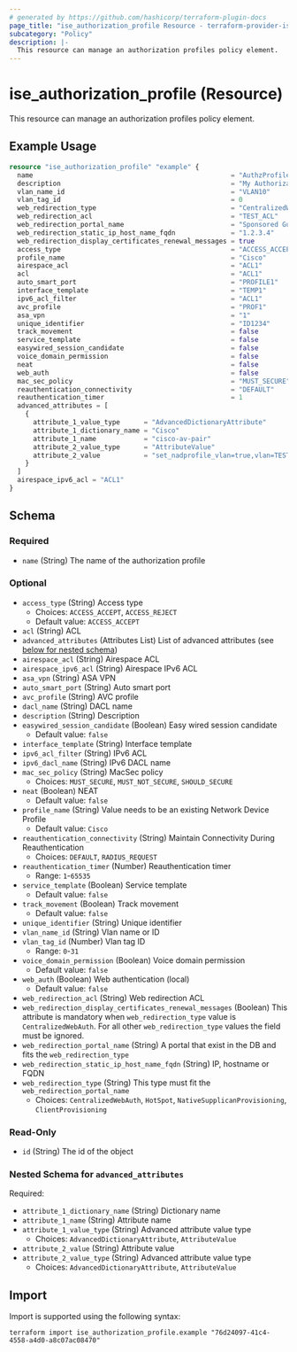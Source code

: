 ```yaml
---
# generated by https://github.com/hashicorp/terraform-plugin-docs
page_title: "ise_authorization_profile Resource - terraform-provider-ise"
subcategory: "Policy"
description: |-
  This resource can manage an authorization profiles policy element.
---
```


# ise_authorization_profile (Resource)

This resource can manage an authorization profiles policy element.

## Example Usage

```terraform
resource "ise_authorization_profile" "example" {
  name                                                  = "AuthzProfile1"
  description                                           = "My Authorization Profile"
  vlan_name_id                                          = "VLAN10"
  vlan_tag_id                                           = 0
  web_redirection_type                                  = "CentralizedWebAuth"
  web_redirection_acl                                   = "TEST_ACL"
  web_redirection_portal_name                           = "Sponsored Guest Portal (default)"
  web_redirection_static_ip_host_name_fqdn              = "1.2.3.4"
  web_redirection_display_certificates_renewal_messages = true
  access_type                                           = "ACCESS_ACCEPT"
  profile_name                                          = "Cisco"
  airespace_acl                                         = "ACL1"
  acl                                                   = "ACL1"
  auto_smart_port                                       = "PROFILE1"
  interface_template                                    = "TEMP1"
  ipv6_acl_filter                                       = "ACL1"
  avc_profile                                           = "PROF1"
  asa_vpn                                               = "1"
  unique_identifier                                     = "ID1234"
  track_movement                                        = false
  service_template                                      = false
  easywired_session_candidate                           = false
  voice_domain_permission                               = false
  neat                                                  = false
  web_auth                                              = false
  mac_sec_policy                                        = "MUST_SECURE"
  reauthentication_connectivity                         = "DEFAULT"
  reauthentication_timer                                = 1
  advanced_attributes = [
    {
      attribute_1_value_type      = "AdvancedDictionaryAttribute"
      attribute_1_dictionary_name = "Cisco"
      attribute_1_name            = "cisco-av-pair"
      attribute_2_value_type      = "AttributeValue"
      attribute_2_value           = "set_nadprofile_vlan=true,vlan=TEST,tag=1"
    }
  ]
  airespace_ipv6_acl = "ACL1"
}
```

<!-- schema generated by tfplugindocs -->
## Schema

### Required

- `name` (String) The name of the authorization profile

### Optional

- `access_type` (String) Access type
  - Choices: `ACCESS_ACCEPT`, `ACCESS_REJECT`
  - Default value: `ACCESS_ACCEPT`
- `acl` (String) ACL
- `advanced_attributes` (Attributes List) List of advanced attributes (see [below for nested schema](#nestedatt--advanced_attributes))
- `airespace_acl` (String) Airespace ACL
- `airespace_ipv6_acl` (String) Airespace IPv6 ACL
- `asa_vpn` (String) ASA VPN
- `auto_smart_port` (String) Auto smart port
- `avc_profile` (String) AVC profile
- `dacl_name` (String) DACL name
- `description` (String) Description
- `easywired_session_candidate` (Boolean) Easy wired session candidate
  - Default value: `false`
- `interface_template` (String) Interface template
- `ipv6_acl_filter` (String) IPv6 ACL
- `ipv6_dacl_name` (String) IPv6 DACL name
- `mac_sec_policy` (String) MacSec policy
  - Choices: `MUST_SECURE`, `MUST_NOT_SECURE`, `SHOULD_SECURE`
- `neat` (Boolean) NEAT
  - Default value: `false`
- `profile_name` (String) Value needs to be an existing Network Device Profile
  - Default value: `Cisco`
- `reauthentication_connectivity` (String) Maintain Connectivity During Reauthentication
  - Choices: `DEFAULT`, `RADIUS_REQUEST`
- `reauthentication_timer` (Number) Reauthentication timer
  - Range: `1`-`65535`
- `service_template` (Boolean) Service template
  - Default value: `false`
- `track_movement` (Boolean) Track movement
  - Default value: `false`
- `unique_identifier` (String) Unique identifier
- `vlan_name_id` (String) Vlan name or ID
- `vlan_tag_id` (Number) Vlan tag ID
  - Range: `0`-`31`
- `voice_domain_permission` (Boolean) Voice domain permission
  - Default value: `false`
- `web_auth` (Boolean) Web authentication (local)
  - Default value: `false`
- `web_redirection_acl` (String) Web redirection ACL
- `web_redirection_display_certificates_renewal_messages` (Boolean) This attribute is mandatory when `web_redirection_type` value is `CentralizedWebAuth`. For all other `web_redirection_type` values the field must be ignored.
- `web_redirection_portal_name` (String) A portal that exist in the DB and fits the `web_redirection_type`
- `web_redirection_static_ip_host_name_fqdn` (String) IP, hostname or FQDN
- `web_redirection_type` (String) This type must fit the `web_redirection_portal_name`
  - Choices: `CentralizedWebAuth`, `HotSpot`, `NativeSupplicanProvisioning`, `ClientProvisioning`

### Read-Only

- `id` (String) The id of the object

<a id="nestedatt--advanced_attributes"></a>
### Nested Schema for `advanced_attributes`

Required:

- `attribute_1_dictionary_name` (String) Dictionary name
- `attribute_1_name` (String) Attribute name
- `attribute_1_value_type` (String) Advanced attribute value type
  - Choices: `AdvancedDictionaryAttribute`, `AttributeValue`
- `attribute_2_value` (String) Attribute value
- `attribute_2_value_type` (String) Advanced attribute value type
  - Choices: `AdvancedDictionaryAttribute`, `AttributeValue`

## Import

Import is supported using the following syntax:

```shell
terraform import ise_authorization_profile.example "76d24097-41c4-4558-a4d0-a8c07ac08470"
```
